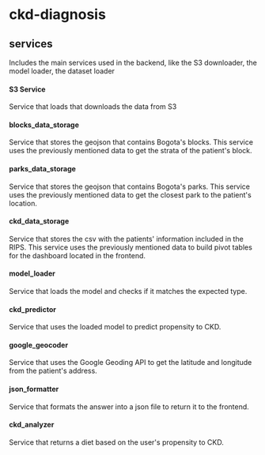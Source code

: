 # ckd-diagnosis #

## services ##
Includes the main services used in the backend, like the S3 downloader, the model loader, the dataset loader

#### S3 Service ####
Service that loads that downloads the data from S3

#### blocks_data_storage ####
Service that stores the geojson that contains Bogota's blocks. This service uses the previously mentioned data to get the strata of the patient's block.

#### parks_data_storage ####
Service that stores the geojson that contains Bogota's parks. This service uses the previously mentioned data to get the closest park to the patient's location.

#### ckd_data_storage ####
Service that stores the csv with the patients' information included in the RIPS. This service uses the previously mentioned data to build pivot tables for the dashboard located in the frontend.

#### model_loader ####
Service that loads the model and checks if it matches the expected type. 

#### ckd_predictor ####
Service that uses the loaded model to predict propensity to CKD.

#### google_geocoder ####
Service that uses the Google Geoding API to get the latitude and longitude from the patient's address.

#### json_formatter ####
Service that formats the answer into a json file to return it to the frontend.

#### ckd_analyzer ####
Service that returns a diet based on the user's propensity to CKD.
